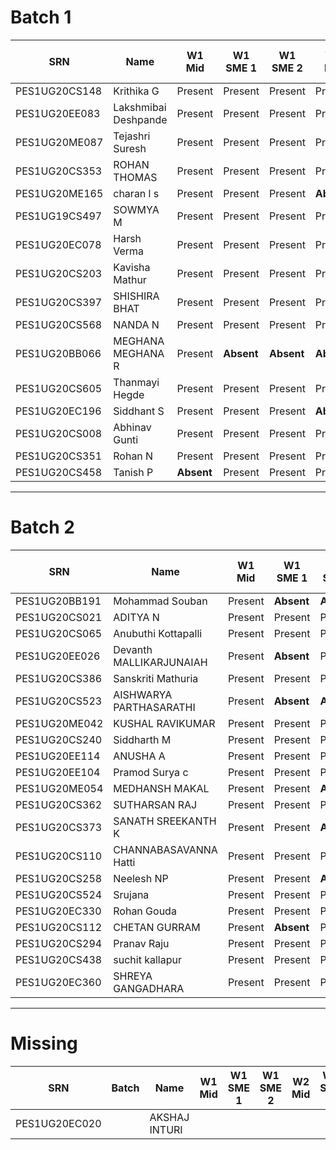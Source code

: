 Batch 1
=======

| SRN           | Name                 | W1 Mid     | W1 SME 1   | W1 SME 2   | W2 Mid     | W2 SME 1   | W2 SME 2 | W3 Mid | W3 SME |
|---------------|----------------------|------------|------------|------------|------------|------------|----------|--------|--------|
| PES1UG20CS148 | Krithika G           | Present    | Present    | Present    | Present    | Present    |          |        |        |
| PES1UG20EE083 | Lakshmibai Deshpande | Present    | Present    | Present    | Present    | Present    |          |        |        |
| PES1UG20ME087 | Tejashri Suresh      | Present    | Present    | Present    | Present    | Present    |          |        |        |
| PES1UG20CS353 | ROHAN THOMAS         | Present    | Present    | Present    | Present    | Present    |          |        |        |
| PES1UG20ME165 | charan l s           | Present    | Present    | Present    | **Absent** | Present    |          |        |        |
| PES1UG19CS497 | SOWMYA M             | Present    | Present    | Present    | Present    | Present    |          |        |        |
| PES1UG20EC078 | Harsh Verma          | Present    | Present    | Present    | Present    | **Absent** |          |        |        |
| PES1UG20CS203 | Kavisha Mathur       | Present    | Present    | Present    | Present    | Present    |          |        |        |
| PES1UG20CS397 | SHISHIRA BHAT        | Present    | Present    | Present    | Present    | Present    |          |        |        |
| PES1UG20CS568 | NANDA N              | Present    | Present    | Present    | Present    | Present    |          |        |        |
| PES1UG20BB066 | MEGHANA MEGHANA R    | Present    | **Absent** | **Absent** | **Absent** | **Absent** |          |        |        |
| PES1UG20CS605 | Thanmayi Hegde       | Present    | Present    | Present    | Present    | Present    |          |        |        |
| PES1UG20EC196 | Siddhant S           | Present    | Present    | Present    | **Absent** | Present    |          |        |        |
| PES1UG20CS008 | Abhinav Gunti        | Present    | Present    | Present    | Present    | Present    |          |        |        |
| PES1UG20CS351 | Rohan N              | Present    | Present    | Present    | Present    | Present    |          |        |        |
| PES1UG20CS458 | Tanish P             | **Absent** | Present    | Present    | Present    | **Absent** |          |        |        |

---

Batch 2
=======

| SRN           | Name                    | W1 Mid  | W1 SME 1   | W1 SME 2   | W2 Mid     | W2 SME 1   | W2 SME 2 | W3 Mid | W3 SME |
|---------------|-------------------------|---------|------------|------------|------------|------------|----------|--------|--------|
| PES1UG20BB191 | Mohammad Souban         | Present | **Absent** | **Absent** | **Absent** | **Absent** |          |        |        |
| PES1UG20CS021 | ADITYA N                | Present | Present    | Present    | Present    | Present    |          |        |        |
| PES1UG20CS065 | Anubuthi Kottapalli     | Present | Present    | Present    | Present    | Present    |          |        |        |
| PES1UG20EE026 | Devanth MALLIKARJUNAIAH | Present | **Absent** | Present    | Present    | Present    |          |        |        |
| PES1UG20CS386 | Sanskriti Mathuria      | Present | Present    | Present    | Present    | Present    |          |        |        |
| PES1UG20CS523 | AISHWARYA PARTHASARATHI | Present | **Absent** | **Absent** | **Absent** | **Absent** |          |        |        |
| PES1UG20ME042 | KUSHAL RAVIKUMAR        | Present | Present    | Present    | Present    | Present    |          |        |        |
| PES1UG20CS240 | Siddharth M             | Present | Present    | Present    | Present    | Present    |          |        |        |
| PES1UG20EE114 | ANUSHA A                | Present | Present    | Present    | Present    | Present    |          |        |        |
| PES1UG20EE104 | Pramod Surya c          | Present | Present    | Present    | **Absent** | Present    |          |        |        |
| PES1UG20ME054 | MEDHANSH MAKAL          | Present | Present    | **Absent** | Present    | Present    |          |        |        |
| PES1UG20CS362 | SUTHARSAN RAJ           | Present | Present    | Present    | Present    | Present    |          |        |        |
| PES1UG20CS373 | SANATH SREEKANTH K      | Present | Present    | **Absent** | Present    | Present    |          |        |        |
| PES1UG20CS110 | CHANNABASAVANNA Hatti   | Present | Present    | Present    | Present    | Present    |          |        |        |
| PES1UG20CS258 | Neelesh NP              | Present | Present    | **Absent** | Present    | Present    |          |        |        |
| PES1UG20CS524 | Srujana                 | Present | Present    | Present    | Present    | Present    |          |        |        |
| PES1UG20EC330 | Rohan Gouda             | Present | Present    | Present    | Present    | Present    |          |        |        |
| PES1UG20CS112 | CHETAN GURRAM           | Present | **Absent** | Present    | Present    | **Absent** |          |        |        |
| PES1UG20CS294 | Pranav Raju             | Present | Present    | Present    | Present    | **Absent** |          |        |        |
| PES1UG20CS438 | suchit kallapur         | Present | Present    | Present    | Present    | Present    |          |        |        |
| PES1UG20EC360 | SHREYA GANGADHARA       | Present | Present    | Present    | Present    | Present    |          |        |        |

---

Missing
=======

| SRN           | Batch | Name          | W1 Mid | W1 SME 1 | W1 SME 2 | W2 Mid | W2 SME 1 | W2 SME 2 | W3 Mid | W3 SME |
|---------------|-------|---------------|--------|----------|----------|--------|----------|----------|--------|--------|
| PES1UG20EC020 |       | AKSHAJ INTURI |        |          |          |        |          |          |        |        |
